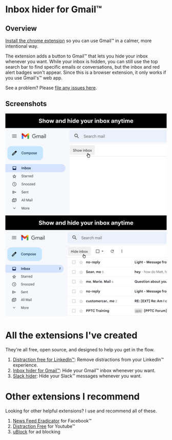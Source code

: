 # Inbox hider for Gmail™
## Overview
[Install the chrome extension](https://chrome.google.com/webstore/detail/gmail-inbox-hider/koobmglbcddgeoopgphanmhjppfaehaa?hl=en) so you can use Gmail™ in a calmer, more intentional way. 
 
The extension adds a button to Gmail™ that lets you hide your inbox whenever you want. While your inbox is hidden, you can still use the top search bar to find specific emails or conversations, but the inbox and red alert badges won't appear. Since this is a browser extension, it only works if you use Gmail's™ web app.

See a problem? Please [file any issues here](https://github.com/mthurmond/inbox-hider-for-gmail/issues). 

## Screenshots
![Inbox is hidden](/chrome-store/inbox-hidden.png)
![Inbox is showing](/chrome-store/inbox-showing.png)

# All the extensions I've created
They're all free, open source, and designed to help you get in the flow.

1. [Distraction free for LinkedIn™](https://github.com/mthurmond/distraction-free-for-linkedin): Remove distractions from your LinkedIn™ experience.
2. [Inbox hider for Gmail™](https://github.com/mthurmond/inbox-hider-for-gmail): Hide your Gmail™ inbox whenever you want.
3. [Slack hider](https://github.com/mthurmond/slack-hider): Hide your Slack™ messages whenever you want.

# Other extensions I recommend
Looking for other helpful extensions? I use and recommend all of these. 

1. [News Feed Eradicator](https://github.com/jordwest/news-feed-eradicator) for Facebook™
2. [Distraction Free](https://chrome.google.com/webstore/detail/df-tube-distraction-free/mjdepdfccjgcndkmemponafgioodelna?hl=en) for Youtube™
3. [uBlock](https://github.com/gorhill/uBlock) for ad blocking